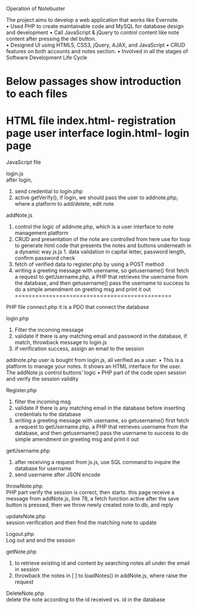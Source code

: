 Operation of Notebuster

The project aims to develop a web application that works like Evernote.  
•	Used PHP to create maintainable code and MySQL for database design and development 
•	Call JavaScript & jQuery to control content like note content after pressing the del button.  
• Designed UI using HTML5, CSS3, jQuery, AJAX, and JavaScript 
•	CRUD features on both accounts and notes section. 
•	Involved in all the stages of Software Development Life Cycle


Below passages show introduction to each files
=============================================
HTML file
index.html- registration page user interface
login.html- login page
=============================================
JavaScript file

login.js	
after login, 
1.	send credential to login.php
2.	active getVerify(), if login, we should pass the user to addnote.php, where a platform to add/delete, edit note

addNote.js	
1.	control the logic of addnote.php, which is a user interface to note management platform
2.	CRUD and presentation of the note are controlled from here use for loop to generate html code that presents the notes and buttons underneath in a dynamic way
js.js	1.	data validation in capital letter, password length, confirm password check
2.	fetch of verified data to register.php by using a POST method
3.	writing a greeting message with username, so getusername() first fetch a request to getUsername.php, a PHP that retrieves the username from the database, and then getusername() pass the username to success to do a simple amendment on greeting msg and print it out
==============================================

PHP file
connect.php	
it is a PDO that connect the database

login.php	
1.	Filter the incoming message
2.	validate if there is any matching email and password in the database, if match, throwback message to login.js
3.	if verification success, assign an email to the session 

addnote.php	
user is bought from login.js, all verified as a user.
•	This is a platform to manage your notes. It shows an HTML interface for the user. The addNote.js control buttons’ logic
•	PHP part of the code open session and verify the session validity

Register.php	
1.	filter the incoming msg
2.	validate if there is any matching email in the database before inserting credentials to the database
3.	writing a greeting message with username, so getusername() first fetch a request to getUsername.php, a PHP that retrieves username from the database, and then getusername() pass the username to success to do simple amendment on greeting msg and print it out

getUsername.php	
1.	after receiving a request from js.js, use SQL command to inquire the database for username
2.	send username after JSON encode

throwNote.php	
PHP part verify the session is correct, then starts. this page receive a message from addNote.js, line 78, a fetch function active after the save button is pressed, then we throw newly created note to db, and reply 

updateNote.php	
session verification and then find the matching note to update

Logout.php	
Log out and end the session

getNote.php	
1. to retrieve existing id and content by searching notes all under the email in session
2. throwback the notes in [ ] to loadNotes() in addNote.js, where raise the request

DeleteNote.php	
delete the note according to the id received vs. id in the database
